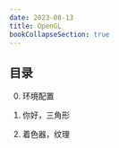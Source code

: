 ```yaml
---
date: 2023-08-13
title: OpenGL
bookCollapseSection: true
---
```



## 目录

0. 环境配置

1. 你好，三角形

2. 着色器，纹理

